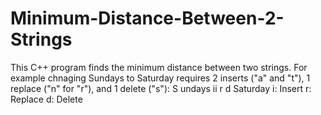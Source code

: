# Minimum-Distance-Between-2-Strings
This C++ program finds the minimum distance between two strings.
For example chnaging Sundays to Saturday requires 2 inserts ("a" and "t"), 1 replace ("n" for "r"), and 1 delete ("s"):
S  undays 
 ii r   d
Saturday              i: Insert  r: Replace d: Delete


